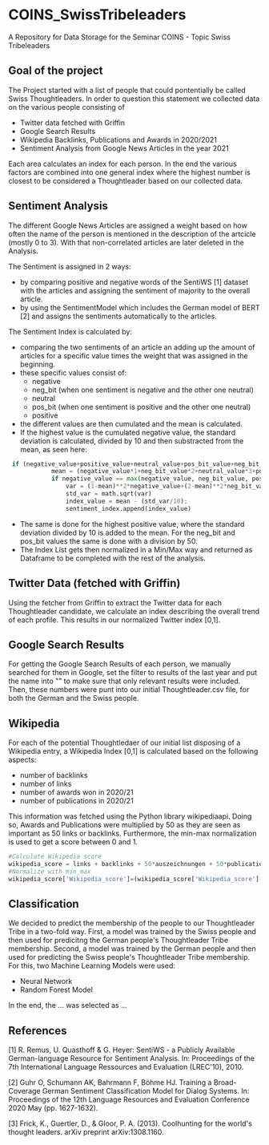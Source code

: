 # COINS_SwissTribeleaders
A Repository for Data Storage for the Seminar COINS - Topic Swiss Tribeleaders 

## Goal of the project
The Project started with a list of people that could pontentially be called Swiss Thoughtleaders. In order to question this statement we collected data on the various people 
consisting of 

- Twitter data fetched with Griffin
- Google Search Results
- Wikipedia Backlinks, Publications and Awards in 2020/2021
- Sentiment Analysis from Google News Articles in the year 2021

Each area calculates an index for each person. In the end the various factors are combined into one general index where the highest number is closest to be considered a Thoughtleader based on our collected data. 

## Sentiment Analysis
The different Google News Articles are assigned a weight based on how often the name of the person is mentioned in the description of the artcicle (mostly 0 to 3). With that non-correlated articles are later deleted in the Analysis. 

The Sentiment is assigned in 2 ways: 
- by comparing positive and negative words of the SentiWS [1] dataset with the articles and assigning the sentiment of majority to the overall article. 
- by using the SentimentModel which includes the German model of BERT [2] and assigns the sentiments automatically to the articles. 

The Sentiment Index is calculated by: 
- comparing the two sentiments of an article an adding up the amount of articles for a specific value times the weight that was assigned in the beginning.
- these specific values consist of:
  - negative
  - neg_bit (when one sentiment is negative and the other one neutral) 
  - neutral
  - pos_bit (when one sentiment is positive and the other one neutral) 
  - positive 
- the different values are then cumulated and the mean is calculated. 
- If the highest value is the cumulated negative value, the standard deviation is calculated, divided by 10 and then substracted from the mean, as seen here:

```python
 if (negative_value+positive_value+neutral_value+pos_bit_value+neg_bit_value) > 0: 
            mean = (negative_value*1+neg_bit_value*2+neutral_value*3+pos_bit_value*4+positive_value*5)/(negative_value+positive_value+neutral_value+pos_bit_value+neg_bit_value)
            if negative_value == max(negative_value, neg_bit_value, positive_value, pos_bit_value, neutral_value):
                var = (1-mean)**2*negative_value+(2-mean)**2*neg_bit_value+(3-mean)**2*neutral_value+(4-mean)**2*pos_bit_value+(5-mean)**2*positive_value
                std_var = math.sqrt(var)
                index_value = mean - (std_var/10); 
                sentiment_index.append(index_value)
```
- The same is done for the highest positive value, where the standard deviation divided by 10 is added to the mean. For the neg_bit and pos_bit values the same is done with a division by 50.
- The Index List gets then normalized in a Min/Max way and returned as Dataframe to be completed with the rest of the analysis.

## Twitter Data (fetched with Griffin)
Using the fetcher from Griffin to extract the Twitter data for each Thoughtleader candidate, we calculate an index describing the overall trend of each profile. This results in our normalized Twitter index [0,1].

## Google Search Results
For getting the Google Search Results of each person, we manually searched for them in Google, set the filter to results of the last year and put the name into "" to make sure that only relevant results were included. Then, these numbers were punt into our initial Thoughtleader.csv file, for both the German and the Swiss people.

## Wikipedia
For each of the potential Thoughtledaer of our initial list disposing of a Wikipedia entry, a Wikipedia Index [0,1] is calculated based on the following aspects:
  - number of backlinks 
  - number of links
  - number of awards won in 2020/21
  - number of publications in 2020/21

This information was fetched using the Python library wikipediaapi. Doing so, Awards and Publications were multiplied by 50 as they are seen as important as 50 links or backlinks. Furthermore, the min-max normalization is used to get a score between 0 and 1.

```python
#Calculate Wikipedia score
wikipedia_score = links + backlinks + 50*auszeichnungen + 50*publications
#Normalize with min_max
wikipedia_score['Wikipedia_score']=(wikipedia_score['Wikipedia_score']-wikipedia_score['Wikipedia_score'].min())/(wikipedia_score['Wikipedia_score'].max()-wikipedia_score['Wikipedia_score'].min())
```

## Classification
We decided to predict the membership of the people to our Thoughtleader Tribe in a two-fold way. First, a model was trained by the Swiss people and then used for predicitng the German people's Thoughtleader Tribe membership. Second, a model was trained by the German people and then used for predicting the Swiss people's Thoughtleader Tribe membership.
For this, two Machine Learning Models were used:
  - Neural Network
  - Random Forest Model

In the end, the ... was selected as ...

## References
<a id="1">[1]</a> 
R. Remus, U. Quasthoff & G. Heyer: SentiWS - a Publicly Available German-language Resource for Sentiment Analysis. 
In: Proceedings of the 7th International Language Ressources and Evaluation (LREC'10), 2010.

<a id="2">[2]</a> 
Guhr O, Schumann AK, Bahrmann F, Böhme HJ. Training a Broad-Coverage German Sentiment Classification Model for Dialog Systems. 
In: Proceedings of the 12th Language Resources and Evaluation Conference 2020 May (pp. 1627-1632).

<a id="3">[3]</a> 
Frick, K., Guertler, D., & Gloor, P. A. (2013). Coolhunting for the world's thought leaders. arXiv preprint arXiv:1308.1160.
